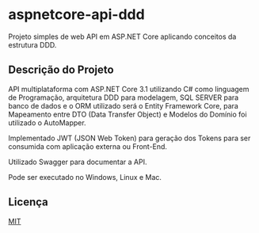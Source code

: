 # aspnetcore-api-ddd

Projeto simples de web API em ASP.NET Core aplicando conceitos da estrutura DDD.

## Descrição do Projeto

API multiplataforma com ASP.NET Core 3.1 utilizando C# como linguagem de Programação, arquitetura DDD para modelagem, SQL SERVER para banco de dados e o ORM utilizado será o Entity Framework Core, para Mapeamento entre DTO (Data Transfer Object)   e Modelos do Domínio foi utilizado o AutoMapper.

Implementado JWT (JSON Web Token) para geração dos Tokens para ser consumida com aplicação externa ou Front-End.

Utilizado Swagger para documentar a API.


Pode ser executado no Windows, Linux e Mac.

## Licença
[MIT](https://choosealicense.com/licenses/mit/)
